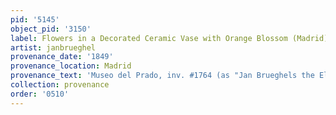 ```yaml
---
pid: '5145'
object_pid: '3150'
label: Flowers in a Decorated Ceramic Vase with Orange Blossom (Madrid)
artist: janbrueghel
provenance_date: '1849'
provenance_location: Madrid
provenance_text: 'Museo del Prado, inv. #1764 (as "Jan Brueghels the Elder")'
collection: provenance
order: '0510'
---
```

